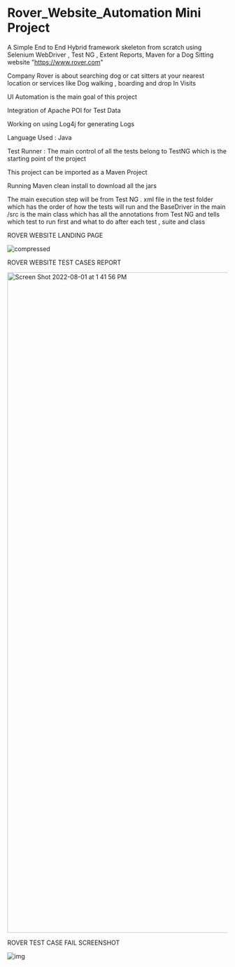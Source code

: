 # Rover_Website_Automation Mini Project
 
A Simple End to End Hybrid framework skeleton from scratch using Selenium WebDriver , Test NG , Extent Reports, Maven  for a Dog Sitting website "https://www.rover.com"

Company Rover is about searching dog or cat sitters at your nearest location or services like Dog walking , boarding and drop In Visits

 UI Automation is the main goal of this project
 
 Integration of Apache POI for Test Data 
 
 Working on using Log4j for generating Logs 
 
 Language Used : Java 

Test Runner : The main control of all the tests belong to TestNG which is the starting point of the project

This project can be imported as a Maven Project

Running Maven clean install to download all the jars 

The main execution step will be from Test NG . xml file in the test folder which has the order of how the tests will run and the BaseDriver in the main /src is the main class which has all the annotations from Test NG and tells which test to run first and what to do after each test , suite and class

ROVER WEBSITE LANDING PAGE

 ![compressed](https://user-images.githubusercontent.com/72269385/182207476-1e6a91be-0169-45ad-bb30-c28e1f81c121.png)


ROVER WEBSITE TEST CASES REPORT

<img width="1507" alt="Screen Shot 2022-08-01 at 1 41 56 PM" src="https://user-images.githubusercontent.com/72269385/182221261-a7674ae0-257c-4745-865c-55d47f45d3b6.png">


ROVER TEST CASE FAIL SCREENSHOT

![img](https://user-images.githubusercontent.com/72269385/182221366-881406f8-4067-4e89-8edf-26fdd1a088d7.png)








